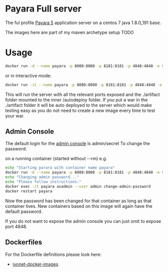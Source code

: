 # Payara Full server


The ful profile [Payara 5](https://www.payara.fish/) application server on a centos 7 java 1.8.0_191 base.

The images here are part of my maven archetype setup TODO


# Usage

```bash
docker run -d --name payara -p 8080:8080 -p 8181:8181 -p 4848:4848 -e $(pwd)/artifact:/autodeploy ivonet/payara:5.184
```

or in interactive mode: 

```bash
docker run -it --name payara -p 8080:8080 -p 8181:8181 -p 4848:4848 -e $(pwd)/artifact:/autodeploy ivonet/payara:5.184
```

This will run the server with all the relevant ports exposed and the ./artifact folder mounted to the inner /autodeploy folder.
If you put a war in the ./artifact folder it will be auto deployed to the server which would make testing easy as you do not need to create a new image every time to test your war.



## Admin Console

The default login for the [admin console](https://localhost:4848) is admin/secret
To change the password:

on a running container (started without --rm)
e.g.

```bash
echo "Starting parara with container name payara"
docker run -d --name payara -p 8080:8080 -p 8181:8181 -p 4848:4848 -e $(pwd)/artifact:/autodeploy ivonet/payara:latest
echo "Changing admin password..."
echo "Please follow instructions:"
docker exec -it payara asadmin --user admin change-admin-password
docker restart payara
```

Now the password has been changed for that container as long as that container lives.
New containers based on this image will again have the default password.

If you do not want to expose the admin console you can just omit to expose port 4848.


## Dockerfiles

For the Dockerfile definitions please look here:

* [ivonet-docker-images](https://github.com/IvoNet/ivonet-docker-images)